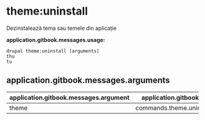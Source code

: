 # theme:uninstall
Dezinstalează tema sau temele din aplicație

**application.gitbook.messages.usage:**
```
drupal theme:uninstall [arguments]
thu
tu
```

## application.gitbook.messages.arguments
application.gitbook.messages.argument | application.gitbook.messages.details
---------|-------------
theme | commands.theme.uninstall.options.module

